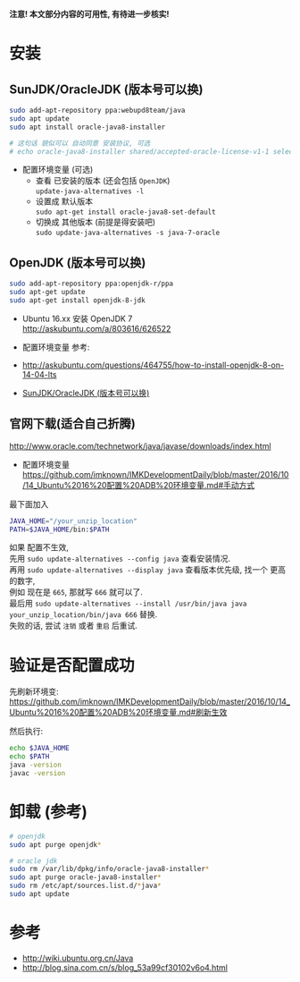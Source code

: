 **注意! 本文部分内容的可用性, 有待进一步核实!**

# 安装
## SunJDK/OracleJDK (版本号可以换)
``` bash
sudo add-apt-repository ppa:webupd8team/java
sudo apt update
sudo apt install oracle-java8-installer

# 这句话 貌似可以 自动同意 安装协议, 可选
# echo oracle-java8-installer shared/accepted-oracle-license-v1-1 select true | sudo /usr/bin/debconf-set-selections
```

- 配置环境变量 (可选)
  - 查看 已安装的版本 (还会包括 `OpenJDK`)  
  `update-java-alternatives -l`
  - 设置成 默认版本  
  `sudo apt-get install oracle-java8-set-default`
  - 切换成 其他版本 (前提是得安装吧)  
  `sudo update-java-alternatives -s java-7-oracle`

## OpenJDK (版本号可以换)
``` bash
sudo add-apt-repository ppa:openjdk-r/ppa
sudo apt-get update
sudo apt-get install openjdk-8-jdk
```

- Ubuntu 16.xx 安装 OpenJDK 7  
http://askubuntu.com/a/803616/626522

- 配置环境变量
参考: 
- http://askubuntu.com/questions/464755/how-to-install-openjdk-8-on-14-04-lts
- [SunJDK/OracleJDK (版本号可以换)](https://github.com/imknown/IMKDevelopmentDaily/blob/master/2016/10/04_Ubuntu%20%E5%AE%89%E8%A3%85%20JDK.md#sunjdkoraclejdk-版本号可以换)
  
## 官网下载(适合自己折腾)
http://www.oracle.com/technetwork/java/javase/downloads/index.html  

- 配置环境变量  
https://github.com/imknown/IMKDevelopmentDaily/blob/master/2016/10/14_Ubuntu%2016%20配置%20ADB%20环境变量.md#手动方式

最下面加入
``` bash
JAVA_HOME="/your_unzip_location"
PATH=$JAVA_HOME/bin:$PATH
```

如果 配置不生效,  
先用 `sudo update-alternatives --config java` 查看安装情况.  
再用 `sudo update-alternatives --display java` 查看版本优先级, 找一个 更高的数字,  
例如 现在是 `665`, 那就写 `666` 就可以了.  
最后用 `sudo update-alternatives --install /usr/bin/java java your_unzip_location/bin/java 666` 替换.  
失败的话, 尝试 `注销` 或者 `重启` 后重试.

# 验证是否配置成功
先刷新环境变:  
https://github.com/imknown/IMKDevelopmentDaily/blob/master/2016/10/14_Ubuntu%2016%20配置%20ADB%20环境变量.md#刷新生效

然后执行:
``` bash
echo $JAVA_HOME
echo $PATH
java -version
javac -version
```

# 卸载 (参考)
``` bash
# openjdk
sudo apt purge openjdk*

# oracle jdk
sudo rm /var/lib/dpkg/info/oracle-java8-installer*
sudo apt purge oracle-java8-installer*
sudo rm /etc/apt/sources.list.d/*java*
sudo apt update
```

# 参考
- http://wiki.ubuntu.org.cn/Java  
- http://blog.sina.com.cn/s/blog_53a99cf30102v6o4.html  
